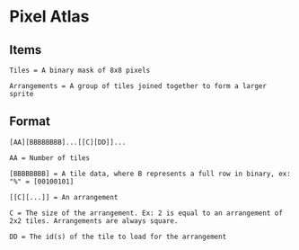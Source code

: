 # Pixel Atlas

## Items

```
Tiles = A binary mask of 8x8 pixels

Arrangements = A group of tiles joined together to form a larger sprite
```

## Format

`[AA][BBBBBBBB]...[[C][DD]]...`

```
AA = Number of tiles

[BBBBBBBB] = A tile data, where B represents a full row in binary, ex: "%" = [00100101]

[[C][...]] = An arrangement

C = The size of the arrangement. Ex: 2 is equal to an arrangement of 2x2 tiles. Arrangements are always square.

DD = The id(s) of the tile to load for the arrangement

```

